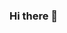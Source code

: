 ### Hi there 👋

<!--
**HanaTheFlower/HanaTheFlower** is a ✨ _special_ ✨ repository because its `README.md` (this file) appears on your GitHub profile.

Somethings about me :

- 🔭 I’m currently working on personnal project to improve my skills
- 🌱 I’m currently learning who I am 
- 💬 Ask me about all you want
- 📫 How to reach me: hana.space.photography@protonmail.com
- 😄 Pronouns: She/Her
- ⚡ Fun fact: eggs
-->
